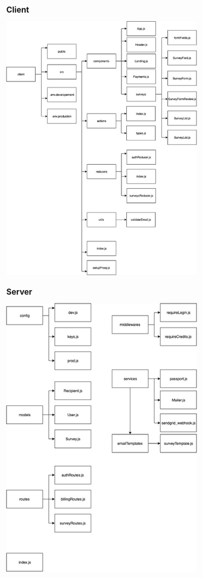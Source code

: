 ## **Client**

![alt text](services/Emaily-Client.jpg)

## **Server**

![alt text](services/Emaily-Server.jpg)